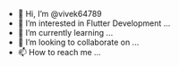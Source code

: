 - 👋 Hi, I’m @vivek64789
- 👀 I’m interested in Flutter Development ...
- 🌱 I’m currently learning ...
- 💞️ I’m looking to collaborate on ...
- 📫 How to reach me ...

<!---
vivek64789/vivek64789 is a ✨ special ✨ repository because its `README.md` (this file) appears on your GitHub profile.
You can click the Preview link to take a look at your changes.
--->
